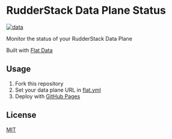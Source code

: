 # RudderStack Data Plane Status

[![data](https://github.com/esadek/experiment/actions/workflows/flat.yml/badge.svg)](https://github.com/esadek/experiment/actions/workflows/flat.yml)

Monitor the status of your RudderStack Data Plane

Built with [Flat Data](https://next.github.com/projects/flat-data/)

## Usage

1. Fork this repository
2. Set your data plane URL in [flat.yml](.github/workflows/flat.yml)
3. Deploy with [GitHub Pages](https://pages.github.com/)

## License

[MIT](LICENSE)